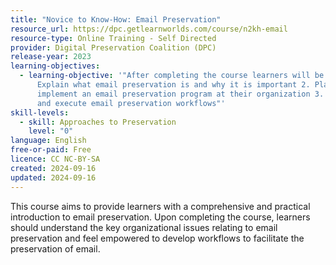 ```yaml
---
title: "Novice to Know-How: Email Preservation"
resource_url: https://dpc.getlearnworlds.com/course/n2kh-email
resource-type: Online Training - Self Directed
provider: Digital Preservation Coalition (DPC)
release-year: 2023
learning-objectives:
  - learning-objective: '"After completing the course learners will be able to: 1.
      Explain what email preservation is and why it is important 2. Plan and
      implement an email preservation program at their organization 3. Develop
      and execute email preservation workflows"'
skill-levels:
  - skill: Approaches to Preservation
    level: "0"
language: English
free-or-paid: Free
licence: CC NC-BY-SA
created: 2024-09-16
updated: 2024-09-16
---
```

This course aims to provide learners with a comprehensive and practical introduction to email preservation. Upon completing the course, learners should understand the key organizational issues relating to email preservation and feel empowered to develop workflows to facilitate the preservation of email.
